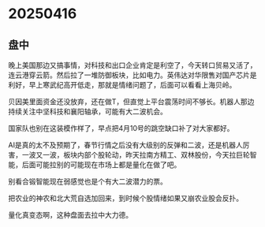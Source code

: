 # 20250416

## 盘中

晚上美国那边又搞事情，对科技和出口企业肯定是利空了，今天转口贸易又活了，连云港穿云箭。然后拉了一堆防御板块，比如电力。英伟达对华限售对国产芯片是利好，早上寒武纪高开低走，那就是情绪问题了，后面可以看看上海贝岭。

贝因美里面资金还没放弃，还在做T，但直觉上平台震荡时间不够长。机器人那边持续关注中坚科技和襄阳轴承，可能有大二波机会。

国家队也别在这装模作样了，早点把4月10号的跳空缺口补了对大家都好。

AI是真的太不及预期了，春节行情之后没有大级别的反弹和二波，还是机器人厉害，一波又一波，板块内部个股轮动，昨天拉南方精工、双林股份，今天拉巨轮智能，后面可能拉别的可能现在市场上都是量化在做了吧。

别看合锻智能现在弱感觉也是个有大二波潜力的票。

把农业的神农和北大荒自选加回来，到时候个股情绪如果又崩农业股会反扑。

量化真变态啊，这种盘面去拉中大力德。
